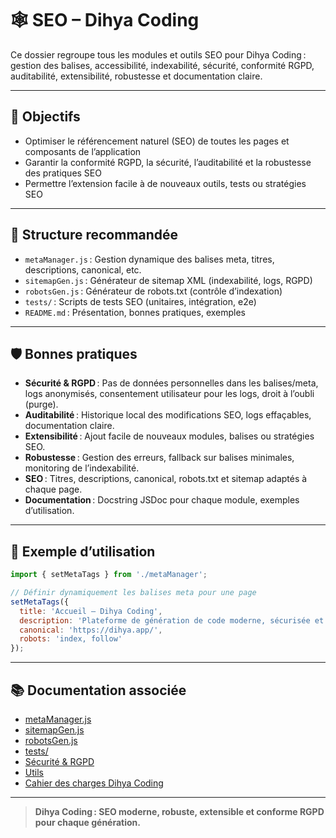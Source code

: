 # 🕸️ SEO – Dihya Coding

Ce dossier regroupe tous les modules et outils SEO pour Dihya Coding : gestion des balises, accessibilité, indexabilité, sécurité, conformité RGPD, auditabilité, extensibilité, robustesse et documentation claire.

---

## 🚀 Objectifs

- Optimiser le référencement naturel (SEO) de toutes les pages et composants de l’application
- Garantir la conformité RGPD, la sécurité, l’auditabilité et la robustesse des pratiques SEO
- Permettre l’extension facile à de nouveaux outils, tests ou stratégies SEO

---

## 📁 Structure recommandée

- `metaManager.js` : Gestion dynamique des balises meta, titres, descriptions, canonical, etc.
- `sitemapGen.js` : Générateur de sitemap XML (indexabilité, logs, RGPD)
- `robotsGen.js` : Générateur de robots.txt (contrôle d’indexation)
- `tests/` : Scripts de tests SEO (unitaires, intégration, e2e)
- `README.md` : Présentation, bonnes pratiques, exemples

---

## 🛡️ Bonnes pratiques

- **Sécurité & RGPD** : Pas de données personnelles dans les balises/meta, logs anonymisés, consentement utilisateur pour les logs, droit à l’oubli (purge).
- **Auditabilité** : Historique local des modifications SEO, logs effaçables, documentation claire.
- **Extensibilité** : Ajout facile de nouveaux modules, balises ou stratégies SEO.
- **Robustesse** : Gestion des erreurs, fallback sur balises minimales, monitoring de l’indexabilité.
- **SEO** : Titres, descriptions, canonical, robots.txt et sitemap adaptés à chaque page.
- **Documentation** : Docstring JSDoc pour chaque module, exemples d’utilisation.

---

## 📝 Exemple d’utilisation

```js
import { setMetaTags } from './metaManager';

// Définir dynamiquement les balises meta pour une page
setMetaTags({
  title: 'Accueil – Dihya Coding',
  description: 'Plateforme de génération de code moderne, sécurisée et conforme RGPD.',
  canonical: 'https://dihya.app/',
  robots: 'index, follow'
});
```

---

## 📚 Documentation associée

- [metaManager.js](./metaManager.js)
- [sitemapGen.js](./sitemapGen.js)
- [robotsGen.js](./robotsGen.js)
- [tests/](./tests/README.md)
- [Sécurité & RGPD](../docs/security.md)
- [Utils](../utils/README.md)
- [Cahier des charges Dihya Coding](../../../docs/user_guide/README.md)

---

> **Dihya Coding : SEO moderne, robuste, extensible et conforme RGPD pour chaque génération.**